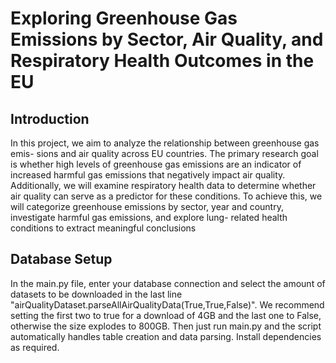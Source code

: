 # Exploring Greenhouse Gas Emissions by Sector, Air Quality, and Respiratory Health Outcomes in the EU

## Introduction

In this project, we aim to analyze the relationship between greenhouse gas emis-
sions and air quality across EU countries. The primary research goal is whether
high levels of greenhouse gas emissions are an indicator of increased harmful
gas emissions that negatively impact air quality. Additionally, we will examine
respiratory health data to determine whether air quality can serve as a predictor
for these conditions. To achieve this, we will categorize greenhouse emissions by
sector, year and country, investigate harmful gas emissions, and explore lung-
related health conditions to extract meaningful conclusions

## Database Setup
In the main.py file, enter your database connection and select the amount of datasets to be downloaded in the last line
"airQualityDataset.parseAllAirQualityData(True,True,False)".
We recommend setting the first two to true for a download of 4GB and the last one to False, otherwise the size explodes to 800GB. Then just run main.py and the script automatically handles table creation and data parsing. Install dependencies as required.